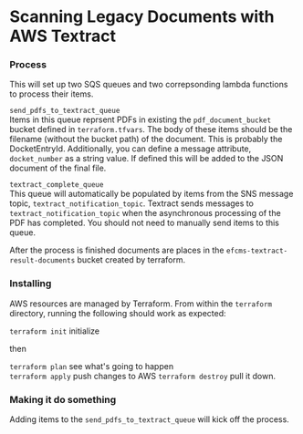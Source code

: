 
# Scanning Legacy Documents with AWS Textract

### Process
This will set up two SQS queues and two correpsonding lambda functions to process their items.

`send_pdfs_to_textract_queue`  
Items in this queue reprsent PDFs in existing the `pdf_document_bucket` bucket defined in `terraform.tfvars`. The body of these items should be the filename (without the bucket path) of the document. This is probably the DocketEntryId. Additionally, you can define a message attribute, `docket_number` as a string value. If defined this will be added to the JSON document of the final file. 

`textract_complete_queue`  
This queue will automatically be populated by items from the SNS message topic, `textract_notification_topic`. Textract sends messages to `textract_notification_topic` when the asynchronous processing of the PDF has completed. You should not need to manually send items to this queue. 

After the process is finished documents are places in the `efcms-textract-result-documents` bucket created by terraform.

### Installing
AWS resources are managed by Terraform. From within the `terraform` directory, running the following should work as expected:

`terraform init` initialize  

then  

`terraform plan` see what's going to happen  
`terraform apply` push changes to AWS
`terraform destroy` pull it down. 

### Making it do something
Adding items to the `send_pdfs_to_textract_queue` will kick off the process. 
